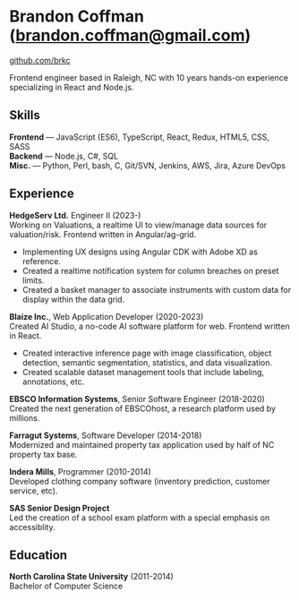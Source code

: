 # Brandon Coffman (<a href="mailto:brandon.coffman@gmail.com">brandon.coffman@gmail.com</a>)

[github.com/brkc](https://github.com/brkc)

Frontend engineer based in Raleigh, NC with 10 years hands-on experience
specializing in React and Node.js.

## Skills

**Frontend** — JavaScript (ES6), TypeScript, React, Redux, HTML5, CSS, SASS<br>
**Backend** — Node.js, C#, SQL<br> **Misc.** — Python, Perl, bash, C, Git/SVN,
Jenkins, AWS, Jira, Azure DevOps<br>

## Experience

**HedgeServ Ltd.** Engineer II (2023-)<br> Working on Valuations, a realtime UI
to view/manage data sources for valuation/risk. Frontend written in
Angular/ag-grid.

- Implementing UX designs using Angular CDK with Adobe XD as reference.
- Created a realtime notification system for column breaches on preset limits.
- Created a basket manager to associate instruments with custom data for display
  within the data grid.

**Blaize Inc.**, Web Application Developer (2020-2023)<br> Created AI Studio, a
no-code AI software platform for web. Frontend written in React.

- Created interactive inference page with image classification, object
  detection, semantic segmentation, statistics, and data visualization.
- Created scalable dataset management tools that include labeling, annotations,
  etc.

**EBSCO Information Systems**, Senior Software Engineer (2018-2020)<br> Created
the next generation of EBSCOhost, a research platform used by millions.

**Farragut Systems**, Software Developer (2014-2018)<br> Modernized and
maintained property tax application used by half of NC property tax base.

**Indera Mills**, Programmer (2010-2014)<br> Developed clothing company software
(inventory prediction, customer service, etc).

**SAS Senior Design Project**<br> Led the creation of a school exam platform
with a special emphasis on accessiblity.

## Education

**North Carolina State University** (2011-2014)<br> Bachelor of Computer Science

<link href="style.css" rel="stylesheet">
